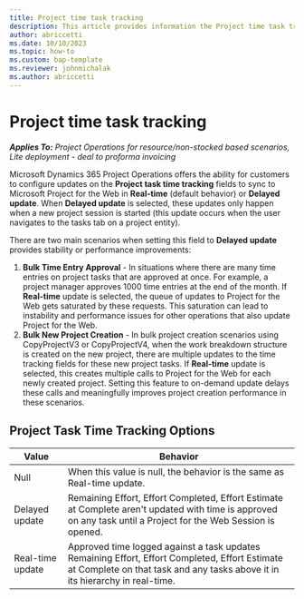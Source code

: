 ```yaml
---
title: Project time task tracking
description: This article provides information the Project time task tracking setting.
author: abriccetti
ms.date: 10/10/2023
ms.topic: how-to
ms.custom: bap-template
ms.reviewer: johnmichalak
ms.author: abriccetti
---
```


# Project time task tracking

_**Applies To:** Project Operations for resource/non-stocked based scenarios, Lite deployment - deal to proforma invoicing_

Microsoft Dynamics 365 Project Operations offers the ability for customers to configure updates on the **Project task time tracking** fields to sync to Microsoft Project for the Web in **Real-time** (default behavior) or **Delayed update**. When **Delayed update** is selected, these updates only happen when a new project session is started (this update occurs when the user navigates to the tasks tab on a project entity). 

There are two main scenarios when setting this field to **Delayed update** provides stability or performance improvements:

1. **Bulk Time Entry Approval** - In situations where there are many time entries on project tasks that are approved at once. For example, a project manager approves 1000 time entries at the end of the month. If **Real-time** update is selected, the queue of updates to Project for the Web gets saturated by these requests. This saturation can lead to instability and performance issues for other operations that also update Project for the Web.
1. **Bulk New Project Creation** - In bulk project creation scenarios using CopyProjectV3 or CopyProjectV4, when the work breakdown structure is created on the new project, there are multiple updates to the time tracking fields for these new project tasks. If **Real-time** update is selected, this creates multiple calls to Project for the Web for each newly created project. Setting this feature to on-demand update delays these calls and meaningfully improves project creation performance in these scenarios.

## Project Task Time Tracking Options

| Value            | Behavior           |
|------------------|--------------------|
| Null             | When this value is null, the behavior is the same as Real-time update. 
| Delayed update   | Remaining Effort, Effort Completed, Effort Estimate at Complete aren't updated with time is approved on any task until a Project for the Web Session is opened. |
| Real-time update | Approved time logged against a task updates Remaining Effort, Effort Completed, Effort Estimate at Complete on that task and any tasks above it in its hierarchy in real-time. |
